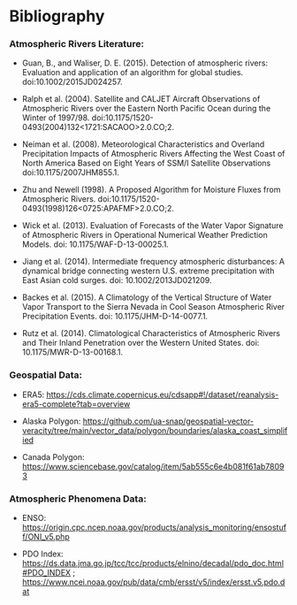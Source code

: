# Bibliography
  
  
### Atmospheric Rivers Literature:

- Guan, B., and Waliser, D. E. (2015). Detection of atmospheric rivers: Evaluation and application of an algorithm for global studies. doi:10.1002/2015JD024257. 

- Ralph et al. (2004). Satellite and CALJET Aircraft Observations of Atmospheric Rivers over the Eastern North Pacific Ocean during the Winter of 1997/98. doi:10.1175/1520-0493(2004)132<1721:SACAOO>2.0.CO;2.

- Neiman et al. (2008). Meteorological Characteristics and Overland Precipitation Impacts of Atmospheric Rivers Affecting the West Coast of North America Based on Eight Years of SSM/I Satellite Observations doi:10.1175/2007JHM855.1.

- Zhu and Newell (1998). A Proposed Algorithm for Moisture Fluxes from Atmospheric Rivers. doi:10.1175/1520-0493(1998)126<0725:APAFMF>2.0.CO;2.

- Wick et al. (2013). Evaluation of Forecasts of the Water Vapor Signature of Atmospheric Rivers in Operational Numerical Weather Prediction Models. doi: 10.1175/WAF-D-13-00025.1.

- Jiang et al. (2014). Intermediate frequency atmospheric disturbances: A dynamical bridge connecting western U.S. extreme precipitation with East Asian cold surges. doi: 10.1002/2013JD021209.

- Backes et al. (2015). A Climatology of the Vertical Structure of Water Vapor Transport to the Sierra Nevada in Cool Season Atmospheric River Precipitation Events. doi: 10.1175/JHM-D-14-0077.1.

- Rutz et al. (2014). Climatological Characteristics of Atmospheric Rivers and Their Inland Penetration over the Western United States. doi: 10.1175/MWR-D-13-00168.1.


  
  
### Geospatial Data:

- ERA5: https://cds.climate.copernicus.eu/cdsapp#!/dataset/reanalysis-era5-complete?tab=overview

- Alaska Polygon: https://github.com/ua-snap/geospatial-vector-veracity/tree/main/vector_data/polygon/boundaries/alaska_coast_simplified

- Canada Polygon: https://www.sciencebase.gov/catalog/item/5ab555c6e4b081f61ab78093


  
  
### Atmospheric Phenomena Data:

- ENSO: https://origin.cpc.ncep.noaa.gov/products/analysis_monitoring/ensostuff/ONI_v5.php

- PDO Index: https://ds.data.jma.go.jp/tcc/tcc/products/elnino/decadal/pdo_doc.html#PDO_INDEX ; https://www.ncei.noaa.gov/pub/data/cmb/ersst/v5/index/ersst.v5.pdo.dat